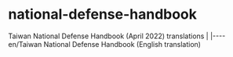 # national-defense-handbook
Taiwan National Defense Handbook (April 2022)  translations
|
|---- en/Taiwan National Defense Handbook (English translation)

